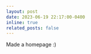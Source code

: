 ```yaml
---
layout: post
date: 2023-06-19 22:17:00-0400
inline: true
related_posts: false
---
```


Made a homepage :)
